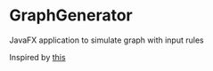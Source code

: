 # GraphGenerator
 JavaFX application to simulate graph with input rules  
 
 Inspired by <a href="https://writings.stephenwolfram.com/2020/04/finally-we-may-have-a-path-to-the-fundamental-theory-of-physics-and-its-beautiful/">this</a>  
